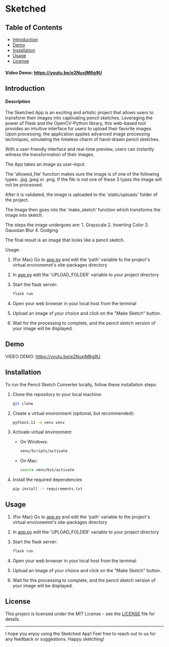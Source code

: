 # Sketched


## Table of Contents
- [Introduction](#introduction)
- [Demo](#demo)
- [Installation](#installation)
- [Usage](#usage)
- [License](#license)

#### Video Demo:  https://youtu.be/e2NuxjM6g9U


## Introduction
#### Description

The Sketched App is an exciting and artistic project that allows users to transform their images into captivating pencil sketches. Leveraging the power of Flask and the OpenCV-Python library, this web-based tool provides an intuitive interface for users to upload their favorite images. Upon processing, the application applies advanced image processing techniques, simulating the timeless charm of hand-drawn pencil sketches.

With a user-friendly interface and real-time preview, users can instantly witness the transformation of their images.

The App takes an image as user-input. 

The 'allowed_file' function makes sure the image is of one of the following types: .jpg .jpeg or .png. If the file is not one of these 3 types the image will not be processed.

After it is validated, the image is uploaded to the 'static/uploads' folder of the project.

The Image then goes into the 'make_sketch' function which transforms the image into sketch. 
    
The steps the image undergoes are: 
     1. Grayscale
     2. Inverting Color
     3. Gaussian Blur
     4. Dodging

The final result is an image that looks like a pencil sketch. 

Usage: 

1. (For Mac) Go to [app.py](app.py) and edit the 'path' variable to the project's virtual environemnt's site-packages directory

2. In [app.py](app.py) edit the 'UPLOAD_FOLDER' variable to your project directory

2. Start the flask server: 

    ```bash
    flask run
    ```

3. Open your web browser in your local host from the terminal

4. Upload an image of your choice and click on the "Make Sketch" button.

5. Wait for the processing to complete, and the pencil sketch version of your image will be displayed.


## Demo

VIDEO DEMO: https://youtu.be/e2NuxjM6g9U

## Installation

To run the Pencil Sketch Converter locally, follow these installation steps:

1. Clone the repository to your local machine:

    ```bash
    git clone 
    ```

2. Create a virtual environment (optional, but recommended):

    ```bash
    python3.11 -m venv venv
    ```

3. Activate virtual environment: 
    - On Windows: 
        ```bash
        venv/Scripts/activate
        ```

    - On Mac: 
        ```bash 
        source venv/bin/activate
        ```


4. Install the required dependencies
    ```bash
    pip install -r requirements.txt    
    ```


## Usage

1. (For Mac) Go to [app.py](app.py) and edit the 'path' variable to the project's virtual environemnt's site-packages directory

2. In [app.py](app.py) edit the 'UPLOAD_FOLDER' variable to your project directory

2. Start the flask server: 

    ```bash
    flask run
    ```

3. Open your web browser in your local host from the terminal

4. Upload an image of your choice and click on the "Make Sketch" button.

5. Wait for the processing to complete, and the pencil sketch version of your image will be displayed.


## License

This project is licensed under the MIT License - see the [LICENSE](LICENSE.md) file for details.



---

I hope you enjoy using the Sketched App! Feel free to reach out to us for any feedback or suggestions. Happy sketching!